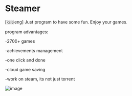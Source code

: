 # Steamer
[🇬🇧eng]
Just program to have some fun. Enjoy your games.

program advantages:

-2700+ games

-achievements management 

-one click and done

-cloud game saving

-work on steam, its not just torrent

![image](https://github.com/user-attachments/assets/a5f0b04d-e83a-4b41-8ab8-f00d5d61800c)
